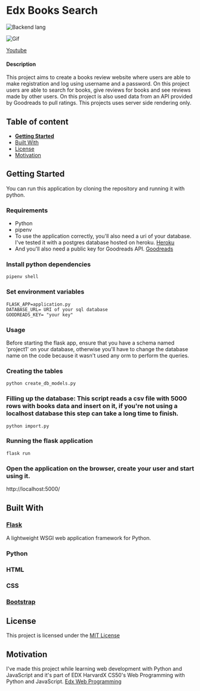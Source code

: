 

# Edx Books Search 

![Backend lang](https://img.shields.io/badge/python-3.6-green)


![Gif](https://media.giphy.com/media/Y1w3UooFM7tnDpIn6k/giphy.gif)

[Youtube](https://www.youtube.com/watch?v=iliQXR3SIqc&t=48s "video")

#### Description
This project aims to create a books review website where users are able to make registration and log using username and a password. On this project users are able to search for books, give reviews for books and see reviews made by other users. On this project is also used data from an API provided by Goodreads to pull ratings. This projects uses server side rendering only.

## Table of content

- [**Getting Started**](#getting-started)
- [Built With](#built-with)
- [License](#license)
- [Motivation](#motivation)

## Getting Started
You can run this application by cloning the repository and running it with python.

### Requirements
- Python
- pipenv
- To use the application correctly, you'll also need a uri of your database. I've tested it with a postgres database hosted on heroku. [Heroku](https://www.heroku.com/ "Heroku")
- And you'll also need a public key for Goodreads API. [Goodreads](https://www.goodreads.com/api "Goodreads")

### Install python dependencies
```console
pipenv shell
```

### Set environment variables
```console
FLASK_APP=application.py
DATABASE_URL= URI of your sql database
GOODREADS_KEY= "your key"
```

### Usage
Before starting the flask app, ensure that you have a schema named 'project1' on your database, otherwise you'll have to change the database name on the code because it wasn't used any orm to perform the queries.


### Creating the tables
```console
python create_db_models.py
```

### Filling up the database: This script reads a csv file with 5000 rows with books data and insert on it, if you're not using a localhost database this step can take a long time to finish.
```console
python import.py
```
### Running the flask application

```console
flask run
```
### Open the application on the browser, create your user and start using it.

http://localhost:5000/

## Built With

### [Flask](https://flask.palletsprojects.com/en/1.1.x/ "Flask")
A lightweight WSGI web application framework for Python.
### Python
### HTML
### CSS
### [Bootstrap](https://getbootstrap.com/ "Bootstrap")

## License

This project is licensed under the [MIT License](https://github.com/this/project/blob/main/LICENSE)


## Motivation
I've made this project while learning web development with Python and JavaScript and it's part of EDX HarvardX CS50's Web Programming with Python and JavaScript. [Edx Web Programming](https://courses.edx.org/courses/course-v1:HarvardX+CS50W+Web/course/ "Edx Web Programming")
